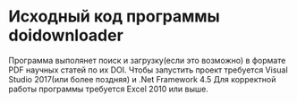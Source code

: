 # Исходный код программы doidownloader
Программа выполянет поиск и загрузку(если это возможно) в формате PDF научных статей по их DOI.
Чтобы запустить проект требуется Visual Studio 2017(или более поздняя) и .Net Framework 4.5
Для корректной работы программы требуется Excel 2010 или выше.
